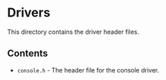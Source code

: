 # Drivers
This directory contains the driver header files.

## Contents
- `console.h` - The header file for the console driver.
